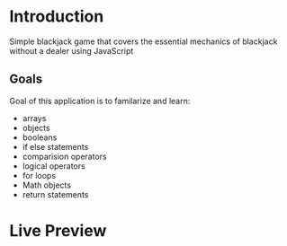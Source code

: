 # Introduction

Simple blackjack game that covers the essential mechanics of blackjack without a dealer using JavaScript

## Goals

Goal of this application is to familarize and learn: 

* arrays
* objects
* booleans
* if else statements
* comparision operators
* logical operators 
* for loops
* Math objects
* return statements

# Live Preview